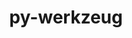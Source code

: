 ---
title: "py-werkzeug"
layout: cache
categories: [package, develop]
meta: {"versions": ["2.2.2", "2.3.4"], "compilers": ["apple-clang@=14.0.0", "apple-clang@=14.0.3", "gcc@=11.3.0", "gcc@=7.3.1"], "oss": ["amzn2", "ubuntu22.04", "ventura"], "platforms": ["darwin", "linux"], "targets": ["aarch64", "ivybridge", "x86_64_v3"], "stacks": ["ml-darwin-aarch64-mps", "ml-linux-x86_64-cpu", "ml-linux-x86_64-cuda", "ml-linux-x86_64-rocm", "root"], "num_specs": 15, "num_specs_by_stack": {"ml-darwin-aarch64-mps": 2, "root": 15, "ml-linux-x86_64-cuda": 6, "ml-linux-x86_64-rocm": 6, "ml-linux-x86_64-cpu": 6}}
spec_details: [{"hash": "b4wrzf4tvbn42vb3r4k7ivohk3odybrb", "compiler": "apple-clang@=14.0.0", "versions": ["2.3.4"], "os": "ventura", "platform": "darwin", "target": "aarch64", "variants": ["build_system=python_pip"], "stacks": ["ml-darwin-aarch64-mps", "root"], "size": "-", "tarball": "https://binaries.spack.io/develop/build_cache/darwin-ventura-aarch64/apple-clang-14.0.0/py-werkzeug-2.3.4/darwin-ventura-aarch64-apple-clang-14.0.0-py-werkzeug-2.3.4-b4wrzf4tvbn42vb3r4k7ivohk3odybrb.spack"}, {"hash": "2ydxwqpefu7x6waokd56v44wgn5aj6cv", "compiler": "apple-clang@=14.0.3", "versions": ["2.3.4"], "os": "ventura", "platform": "darwin", "target": "aarch64", "variants": ["build_system=python_pip"], "stacks": ["ml-darwin-aarch64-mps", "root"], "size": "-", "tarball": "https://binaries.spack.io/develop/build_cache/darwin-ventura-aarch64/apple-clang-14.0.3/py-werkzeug-2.3.4/darwin-ventura-aarch64-apple-clang-14.0.3-py-werkzeug-2.3.4-2ydxwqpefu7x6waokd56v44wgn5aj6cv.spack"}, {"hash": "vrvq66exb4hg2bj33ccqersf3l6ab2ob", "compiler": "gcc@=7.3.1", "versions": ["2.2.2"], "os": "amzn2", "platform": "linux", "target": "ivybridge", "variants": ["build_system=python_pip"], "stacks": ["root"], "size": "-", "tarball": "https://binaries.spack.io/develop/build_cache/linux-amzn2-ivybridge/gcc-7.3.1/py-werkzeug-2.2.2/linux-amzn2-ivybridge-gcc-7.3.1-py-werkzeug-2.2.2-vrvq66exb4hg2bj33ccqersf3l6ab2ob.spack"}, {"hash": "dfla5fqtpd6aiq5pynoltpjc47f3vff6", "compiler": "gcc@=7.3.1", "versions": ["2.2.2"], "os": "amzn2", "platform": "linux", "target": "ivybridge", "variants": ["build_system=python_pip"], "stacks": ["root"], "size": "-", "tarball": "https://binaries.spack.io/develop/build_cache/linux-amzn2-ivybridge/gcc-7.3.1/py-werkzeug-2.2.2/linux-amzn2-ivybridge-gcc-7.3.1-py-werkzeug-2.2.2-dfla5fqtpd6aiq5pynoltpjc47f3vff6.spack"}, {"hash": "6e3io4ezhaexz2onmkja6lwjglxnhbx7", "compiler": "gcc@=7.3.1", "versions": ["2.2.2"], "os": "amzn2", "platform": "linux", "target": "ivybridge", "variants": ["build_system=python_pip"], "stacks": ["root"], "size": "-", "tarball": "https://binaries.spack.io/develop/build_cache/linux-amzn2-ivybridge/gcc-7.3.1/py-werkzeug-2.2.2/linux-amzn2-ivybridge-gcc-7.3.1-py-werkzeug-2.2.2-6e3io4ezhaexz2onmkja6lwjglxnhbx7.spack"}, {"hash": "wlb4f4o4oy3n76zusys4lkzkc3bnjghk", "compiler": "gcc@=7.3.1", "versions": ["2.2.2"], "os": "amzn2", "platform": "linux", "target": "x86_64_v3", "variants": [], "stacks": ["root"], "size": "-", "tarball": "https://binaries.spack.io/develop/build_cache/linux-amzn2-x86_64_v3/gcc-7.3.1/py-werkzeug-2.2.2/linux-amzn2-x86_64_v3-gcc-7.3.1-py-werkzeug-2.2.2-wlb4f4o4oy3n76zusys4lkzkc3bnjghk.spack"}, {"hash": "jzfclzf357pladw6pb35xcgzmsnl6nbs", "compiler": "gcc@=7.3.1", "versions": ["2.2.2"], "os": "amzn2", "platform": "linux", "target": "x86_64_v3", "variants": [], "stacks": ["root"], "size": "-", "tarball": "https://binaries.spack.io/develop/build_cache/linux-amzn2-x86_64_v3/gcc-7.3.1/py-werkzeug-2.2.2/linux-amzn2-x86_64_v3-gcc-7.3.1-py-werkzeug-2.2.2-jzfclzf357pladw6pb35xcgzmsnl6nbs.spack"}, {"hash": "cqdlikws3wqjg67krd6qgb52btpg7747", "compiler": "gcc@=7.3.1", "versions": ["2.2.2"], "os": "amzn2", "platform": "linux", "target": "x86_64_v3", "variants": ["build_system=python_pip"], "stacks": ["root"], "size": "-", "tarball": "https://binaries.spack.io/develop/build_cache/linux-amzn2-x86_64_v3/gcc-7.3.1/py-werkzeug-2.2.2/linux-amzn2-x86_64_v3-gcc-7.3.1-py-werkzeug-2.2.2-cqdlikws3wqjg67krd6qgb52btpg7747.spack"}, {"hash": "2jpsiillkttorhqvond6bmoknhrqgjxi", "compiler": "gcc@=7.3.1", "versions": ["2.2.2"], "os": "amzn2", "platform": "linux", "target": "x86_64_v3", "variants": ["build_system=python_pip"], "stacks": ["root"], "size": "-", "tarball": "https://binaries.spack.io/develop/build_cache/linux-amzn2-x86_64_v3/gcc-7.3.1/py-werkzeug-2.2.2/linux-amzn2-x86_64_v3-gcc-7.3.1-py-werkzeug-2.2.2-2jpsiillkttorhqvond6bmoknhrqgjxi.spack"}, {"hash": "53xaz4qwabx6vzmrgetl5kc2t3zkbsqd", "compiler": "gcc@=11.3.0", "versions": ["2.2.2"], "os": "ubuntu22.04", "platform": "linux", "target": "x86_64_v3", "variants": ["build_system=python_pip"], "stacks": ["ml-linux-x86_64-cuda", "ml-linux-x86_64-rocm", "ml-linux-x86_64-cpu", "root"], "size": "-", "tarball": "https://binaries.spack.io/develop/build_cache/linux-ubuntu22.04-x86_64_v3/gcc-11.3.0/py-werkzeug-2.2.2/linux-ubuntu22.04-x86_64_v3-gcc-11.3.0-py-werkzeug-2.2.2-53xaz4qwabx6vzmrgetl5kc2t3zkbsqd.spack"}, {"hash": "xtv7vo7q6msjb5jnewczsauuuxqwtosy", "compiler": "gcc@=11.3.0", "versions": ["2.2.2"], "os": "ubuntu22.04", "platform": "linux", "target": "x86_64_v3", "variants": ["build_system=python_pip"], "stacks": ["ml-linux-x86_64-cuda", "ml-linux-x86_64-rocm", "ml-linux-x86_64-cpu", "root"], "size": "-", "tarball": "https://binaries.spack.io/develop/build_cache/linux-ubuntu22.04-x86_64_v3/gcc-11.3.0/py-werkzeug-2.2.2/linux-ubuntu22.04-x86_64_v3-gcc-11.3.0-py-werkzeug-2.2.2-xtv7vo7q6msjb5jnewczsauuuxqwtosy.spack"}, {"hash": "ttzcmbq2k5gtjjyjfrdknnwo4fvplvr5", "compiler": "gcc@=11.3.0", "versions": ["2.2.2"], "os": "ubuntu22.04", "platform": "linux", "target": "x86_64_v3", "variants": ["build_system=python_pip"], "stacks": ["ml-linux-x86_64-cuda", "ml-linux-x86_64-rocm", "ml-linux-x86_64-cpu", "root"], "size": "-", "tarball": "https://binaries.spack.io/develop/build_cache/linux-ubuntu22.04-x86_64_v3/gcc-11.3.0/py-werkzeug-2.2.2/linux-ubuntu22.04-x86_64_v3-gcc-11.3.0-py-werkzeug-2.2.2-ttzcmbq2k5gtjjyjfrdknnwo4fvplvr5.spack"}, {"hash": "b7fhlbm4serrueyhou4iozbyxfxlkowj", "compiler": "gcc@=11.3.0", "versions": ["2.3.4"], "os": "ubuntu22.04", "platform": "linux", "target": "x86_64_v3", "variants": ["build_system=python_pip"], "stacks": ["ml-linux-x86_64-cuda", "ml-linux-x86_64-rocm", "ml-linux-x86_64-cpu", "root"], "size": "-", "tarball": "https://binaries.spack.io/develop/build_cache/linux-ubuntu22.04-x86_64_v3/gcc-11.3.0/py-werkzeug-2.3.4/linux-ubuntu22.04-x86_64_v3-gcc-11.3.0-py-werkzeug-2.3.4-b7fhlbm4serrueyhou4iozbyxfxlkowj.spack"}, {"hash": "nfwq4v2nmfpkolf5xrgvegctiyqawby2", "compiler": "gcc@=11.3.0", "versions": ["2.2.2"], "os": "ubuntu22.04", "platform": "linux", "target": "x86_64_v3", "variants": ["build_system=python_pip"], "stacks": ["ml-linux-x86_64-cuda", "ml-linux-x86_64-rocm", "ml-linux-x86_64-cpu", "root"], "size": "-", "tarball": "https://binaries.spack.io/develop/build_cache/linux-ubuntu22.04-x86_64_v3/gcc-11.3.0/py-werkzeug-2.2.2/linux-ubuntu22.04-x86_64_v3-gcc-11.3.0-py-werkzeug-2.2.2-nfwq4v2nmfpkolf5xrgvegctiyqawby2.spack"}, {"hash": "444dx3gu6uasapu7c32vvxqwjjrj2lim", "compiler": "gcc@=11.3.0", "versions": ["2.2.2"], "os": "ubuntu22.04", "platform": "linux", "target": "x86_64_v3", "variants": ["build_system=python_pip"], "stacks": ["ml-linux-x86_64-cuda", "ml-linux-x86_64-rocm", "ml-linux-x86_64-cpu", "root"], "size": "-", "tarball": "https://binaries.spack.io/develop/build_cache/linux-ubuntu22.04-x86_64_v3/gcc-11.3.0/py-werkzeug-2.2.2/linux-ubuntu22.04-x86_64_v3-gcc-11.3.0-py-werkzeug-2.2.2-444dx3gu6uasapu7c32vvxqwjjrj2lim.spack"}]
---